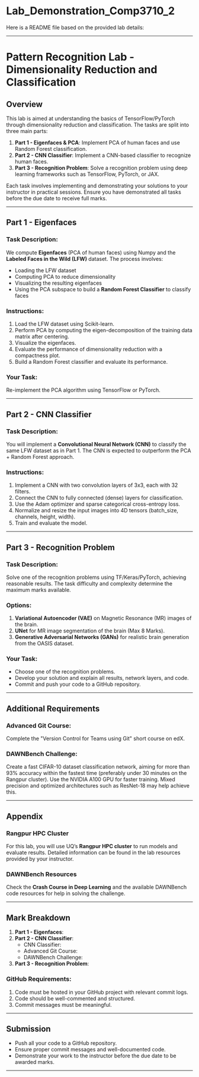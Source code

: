# Lab_Demonstration_Comp3710_2

Here is a README file based on the provided lab details:

---

# Pattern Recognition Lab - Dimensionality Reduction and Classification

## Overview

This lab is aimed at understanding the basics of TensorFlow/PyTorch through dimensionality reduction and classification. The tasks are split into three main parts:

1. **Part 1 - Eigenfaces & PCA**: Implement PCA of human faces and use Random Forest classification.
2. **Part 2 - CNN Classifier**: Implement a CNN-based classifier to recognize human faces.
3. **Part 3 - Recognition Problem**: Solve a recognition problem using deep learning frameworks such as TensorFlow, PyTorch, or JAX.

Each task involves implementing and demonstrating your solutions to your instructor in practical sessions. Ensure you have demonstrated all tasks before the due date to receive full marks.

---

## Part 1 - Eigenfaces

### Task Description:
We compute **Eigenfaces** (PCA of human faces) using Numpy and the **Labeled Faces in the Wild (LFW)** dataset. The process involves:

- Loading the LFW dataset
- Computing PCA to reduce dimensionality
- Visualizing the resulting eigenfaces
- Using the PCA subspace to build a **Random Forest Classifier** to classify faces

### Instructions:
1. Load the LFW dataset using Scikit-learn.
2. Perform PCA by computing the eigen-decomposition of the training data matrix after centering.
3. Visualize the eigenfaces.
4. Evaluate the performance of dimensionality reduction with a compactness plot.
5. Build a Random Forest classifier and evaluate its performance.

### Your Task:
Re-implement the PCA algorithm using TensorFlow or PyTorch.

---

## Part 2 - CNN Classifier

### Task Description:
You will implement a **Convolutional Neural Network (CNN)** to classify the same LFW dataset as in Part 1. The CNN is expected to outperform the PCA + Random Forest approach.

### Instructions:
1. Implement a CNN with two convolution layers of 3x3, each with 32 filters.
2. Connect the CNN to fully connected (dense) layers for classification.
3. Use the Adam optimizer and sparse categorical cross-entropy loss.
4. Normalize and resize the input images into 4D tensors (batch_size, channels, height, width).
5. Train and evaluate the model.

---

## Part 3 - Recognition Problem

### Task Description:
Solve one of the recognition problems using TF/Keras/PyTorch, achieving reasonable results. The task difficulty and complexity determine the maximum marks available.

### Options:
1. **Variational Autoencoder (VAE)** on Magnetic Resonance (MR) images of the brain.
2. **UNet** for MR image segmentation of the brain (Max 8 Marks).
3. **Generative Adversarial Networks (GANs)** for realistic brain generation from the OASIS dataset.

### Your Task:
- Choose one of the recognition problems.
- Develop your solution and explain all results, network layers, and code.
- Commit and push your code to a GitHub repository.

---

## Additional Requirements

### Advanced Git Course:
Complete the "Version Control for Teams using Git" short course on edX.

### DAWNBench Challenge:
Create a fast CIFAR-10 dataset classification network, aiming for more than 93% accuracy within the fastest time (preferably under 30 minutes on the Rangpur cluster). Use the NVIDIA A100 GPU for faster training. Mixed precision and optimized architectures such as ResNet-18 may help achieve this.

---

## Appendix

### Rangpur HPC Cluster
For this lab, you will use UQ’s **Rangpur HPC cluster** to run models and evaluate results. Detailed information can be found in the lab resources provided by your instructor.

### DAWNBench Resources
Check the **Crash Course in Deep Learning** and the available DAWNBench code resources for help in solving the challenge.

---

## Mark Breakdown

1. **Part 1 - Eigenfaces**:
2. **Part 2 - CNN Classifier**: 
   - CNN Classifier:
   - Advanced Git Course: 
   - DAWNBench Challenge: 
3. **Part 3 - Recognition Problem**: 

### GitHub Requirements:
1. Code must be hosted in your GitHub project with relevant commit logs.
2. Code should be well-commented and structured.
3. Commit messages must be meaningful.

---

## Submission

- Push all your code to a GitHub repository.
- Ensure proper commit messages and well-documented code.
- Demonstrate your work to the instructor before the due date to be awarded marks.

---

